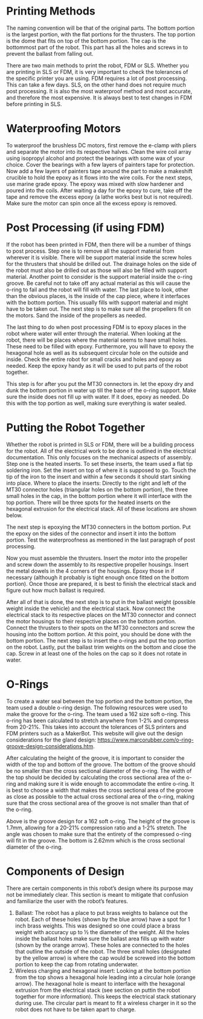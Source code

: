 # Printing Methods
The naming convention will be that of the original parts. The bottom portion is the largest portion, with the flat portions for the thrusters. The top portion is the dome that fits on top of the bottom portion. The cap is the bottommost part of the robot. This part has all the holes and screws in to prevent the ballast from falling out.

There are two main methods to print the robot, FDM or SLS. Whether you are printing in SLS or FDM, it is very important to check the tolerances of the specific printer you are using. FDM requires a lot of post processing. This can take a few days. SLS, on the other hand does not require much post processing. It is also the most waterproof method and most accurate, and therefore the most expensive. It is always best to test changes in FDM before printing in SLS. 


# Waterproofing Motors
To waterproof the brushless DC motors, first remove the e-clamp with pliers and separate the motor into its respective halves. Clean the wire coil array using isopropyl alcohol and protect the bearings with some wax of your choice. Cover the bearings with a few layers of painters tape for protection. Now add a few layers of painters tape around the part to make a makeshift crucible to hold the epoxy as it flows into the wire coils. For the next steps, use marine grade epoxy. The epoxy was mixed with slow hardener and poured into the coils. After waiting a day for the epoxy to cure, take off the tape and remove the excess epoxy (a lathe works best but is not required). Make sure the motor can spin once all the excess epoxy is removed. 


# Post Processing (if using FDM)
If the robot has been printed in FDM, then there will be a number of things to post process. Step one is to remove all the support material from wherever it is visible. There will be support material inside the screw holes for the thrusters that should be drilled out. The drainage holes on the side of the robot must also be drilled out as those will also be filled with support material. Another point to consider is the support material inside the o-ring groove. Be careful not to take off any actual material as this will cause the o-ring to fail and the robot will fill with water. The last place to look, other than the obvious places, is the inside of the cap piece, where it interfaces with the bottom portion. This usually fills with support material and might have to be taken out. The next step is to make sure all the propellers fit on the motors. Sand the inside of the propellers as needed. 

The last thing to do when post processing FDM is to epoxy places in the robot where water will enter through the material. When looking at the robot, there will be places where the material seems to have small holes. These need to be filled with epoxy. Furthermore, you will have to epoxy the hexagonal hole as well as its subsequent circular hole on the outside and inside. Check the entire robot for small cracks and holes and epoxy as needed. Keep the epoxy handy as it will be used to put parts of the robot together.

This step is for after you put the MT30 connectors in. let the epoxy dry and dunk the bottom portion in water up till the base of the o-ring support. Make sure the inside does not fill up with water. If it does, epoxy as needed. Do this with the top portion as well, making sure everything is water sealed. 


# Putting the Robot Together
Whether the robot is printed in SLS or FDM, there will be a building process for the robot. All of the electrical work to be done is outlined in the electrical documentation. This only focuses on the mechanical aspects of assembly. Step one is the heated inserts. To set these inserts, the team used a flat tip soldering iron. Set the insert on top of where it is supposed to go. Touch the tip of the iron to the insert and within a few seconds it should start sinking into place. Where to place the inserts: Directly to the right and left of the MT30 connector holes (triangular holes on the bottom portion), the three small holes in the cap, in the bottom portion where it will interface with the top portion. There will be three spots for the heated inserts on the hexagonal extrusion for the electrical stack. All of these locations are shown below. 

The next step is epoxying the MT30 connecters in the bottom portion. Put the epoxy on the sides of the connector and insert it into the bottom portion. Test the waterproofness as mentioned in the last paragraph of post processing. 

Now you must assemble the thrusters. Insert the motor into the propeller and screw down the assembly to its respective propeller housings. Insert the metal dowels in the 4 corners of the housings. Epoxy those in if necessary (although it probably is tight enough once fitted on the bottom portion). Once those are prepared, it is best to finish the electrical stack and figure out how much ballast is required. 

After all of that is done, the next step is to put in the ballast weight (possible weight inside the vehicle) and the electrical stack. Now connect the electrical stack to its respective places on the MT30 connector and connect the motor housings to their respective places on the bottom portion. Connect the thrusters to their spots on the MT30 connectors and screw the housing into the bottom portion. At this point, you should be done with the bottom portion. The next step is to insert the o-rings and put the top portion on the robot. Lastly, put the ballast trim weights on the bottom and close the cap. Screw in at least one of the holes on the cap so it does not rotate in water. 

 
# O-Rings
To create a water seal between the top portion and the bottom portion, the team used a double o-ring design. The following resources were used to make the groove for the o-ring. The team used a 162 size soft o-ring. This o-ring has been calculated to stretch anywhere from 1-2% and compress from 20-21%. This takes into account the tolerances of SLS printers and FDM printers such as a MakerBot. This website will give out the design considerations for the gland design: https://www.marcorubber.com/o-ring-groove-design-considerations.htm.

After calculating the height of the groove, it is important to consider the width of the top and bottom of the groove. The bottom of the groove should be no smaller than the cross sectional diameter of the o-ring. The width of the top should be decided by calculating the cross sectional area of the o-ring and making sure it is wide enough to accommodate the entire o-ring. It is best to choose a width that makes the cross sectional area of the groove as close as possible to the actual cross sectional area of the o-ring, making sure that the cross sectional area of the groove is not smaller than that of the o-ring.  

Above is the groove design for a 162 soft o-ring. The height of the groove is 1.7mm, allowing for a 20-21% compression ratio and a 1-2% stretch. The angle was chosen to make sure that the entirety of the compressed o-ring will fit in the groove. The bottom is 2.62mm which is the cross sectional diameter of the o-ring.



# Components of Design
There are certain components in this robot’s design where its purpose may not be immediately clear. This section is meant to mitigate that confusion and familiarize the user with the robot’s features.
1.	Ballast: The robot has a place to put brass weights to balance out the robot. Each of these holes (shown by the blue arrow) have a spot for 1 inch brass weights. This was designed so one could place a brass weight with accuracy up to ½ the diameter of the weight. All the holes inside the ballast holes make sure the ballast area fills up with water (shown by the orange arrow). These holes are connected to the holes that outline the outside of the robot. The three small holes (designated by the yellow arrow) is where the cap would be screwed into the bottom portion to keep the cap from rotating underwater. 
2.	Wireless charging and hexagonal insert: Looking at the bottom portion from the top shows a hexagonal hole leading into a circular hole (orange arrow). The hexagonal hole is meant to interface with the hexagonal extrusion from the electrical stack (see section on puttin the robot together for more information). This keeps the electrical stack stationary during use. The circular part is meant to fit a wireless charger in it so the robot does not have to be taken apart to charge. 






